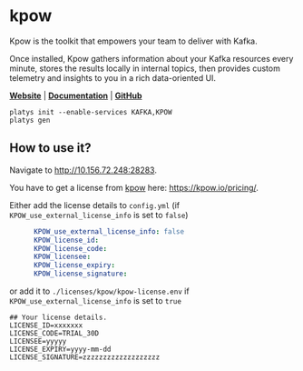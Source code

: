 # kpow

Kpow is the toolkit that empowers your team to deliver with Kafka.

Once installed, Kpow gathers information about your Kafka resources every minute, stores the results locally in internal topics, then provides custom telemetry and insights to you in a rich data-oriented UI.

**[Website](https://kpow.io/)** | **[Documentation](https://docs.kpow.io/)** | **[GitHub](https://github.com/factorhouse/kpow)**

```
platys init --enable-services KAFKA,KPOW
platys gen
```

## How to use it?

Navigate to <http://10.156.72.248:28283>.

You have to get a license from [kpow](https://kpow.io/) here: <https://kpow.io/pricing/>.

Either add the license details to `config.yml` (if `KPOW_use_external_license_info` is set to `false`)

```yaml
      KPOW_use_external_license_info: false
      KPOW_license_id:
      KPOW_license_code: 
      KPOW_licensee:
      KPOW_license_expiry:
      KPOW_license_signature:  

```

or add it to `./licenses/kpow/kpow-license.env` if `KPOW_use_external_license_info` is set to `true`

```
## Your license details.
LICENSE_ID=xxxxxxx
LICENSE_CODE=TRIAL_30D
LICENSEE=yyyyy
LICENSE_EXPIRY=yyyy-mm-dd
LICENSE_SIGNATURE=zzzzzzzzzzzzzzzzzzz
```